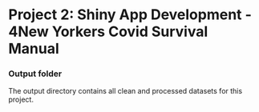 # Project 2: Shiny App Development - 4New Yorkers Covid Survival Manual

### Output folder

The output directory contains all clean and processed datasets for this project. 
